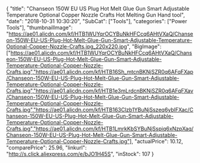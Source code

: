 {
	"title": "Chanseon 150W EU US Plug Hot Melt Glue Gun Smart Adjustable Temperature Optional Copper Nozzle Crafts Hot Melting Gun Hand tool",
	"date": "2018-10-31 10:30:20",
	"SubCat": ["Tools"],
	"categories": ["Power Tools"],
	"thumbnailImage": "https://ae01.alicdn.com/kf/HTB1WUYqrOCYBuNkHFCcq6AHtVXaQ/Chanseon-150W-EU-US-Plug-Hot-Melt-Glue-Gun-Smart-Adjustable-Temperature-Optional-Copper-Nozzle-Crafts.jpg_220x220.jpg",
	"BigImage": ["https://ae01.alicdn.com/kf/HTB1WUYqrOCYBuNkHFCcq6AHtVXaQ/Chanseon-150W-EU-US-Plug-Hot-Melt-Glue-Gun-Smart-Adjustable-Temperature-Optional-Copper-Nozzle-Crafts.jpg","https://ae01.alicdn.com/kf/HTB16Sh_mtcnBKNjSZR0q6AFqFXap/Chanseon-150W-EU-US-Plug-Hot-Melt-Glue-Gun-Smart-Adjustable-Temperature-Optional-Copper-Nozzle-Crafts.jpg","https://ae01.alicdn.com/kf/HTB1e3mLrdcnBKNjSZR0q6AFqFXav/Chanseon-150W-EU-US-Plug-Hot-Melt-Glue-Gun-Smart-Adjustable-Temperature-Optional-Copper-Nozzle-Crafts.jpg","https://ae01.alicdn.com/kf/HTB163Clzb1YBuNjSszeq6yblFXac/Chanseon-150W-EU-US-Plug-Hot-Melt-Glue-Gun-Smart-Adjustable-Temperature-Optional-Copper-Nozzle-Crafts.jpg","https://ae01.alicdn.com/kf/HTB1LmrkKbSYBuNjSspiq6xNzpXaq/Chanseon-150W-EU-US-Plug-Hot-Melt-Glue-Gun-Smart-Adjustable-Temperature-Optional-Copper-Nozzle-Crafts.jpg"],
	"actualPrice": 10.12,
	"comparePrice": 25.96,
	"linkurl": "http://s.click.aliexpress.com/e/bJO1H45S",
	"inStock": 107
}
